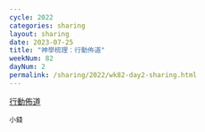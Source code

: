 ```yaml
---
cycle: 2022
categories: sharing
layout: sharing
date: 2023-07-25
title: "神學梳理：行動佈道"
weekNum: 82
dayNum: 2
permalink: /sharing/2022/wk82-day2-sharing.html
---
```

[行動佈道](https://eccseattle.github.io/media/sharing/2022/wk082/2023-07-25-bin.m4a)

`小錢`
